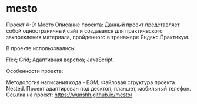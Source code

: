 # mesto
Проект 4-9: Место
Описание проекта:
Данный проект представляет собой одностраничный сайт и создавался для практического закпрекления материала, пройденного в тренажере Яндекс.Практикум.

В проекте использовались:

Flex;
Grid;
Адаптивная верстка;
JavaScript.

Особенности проекта:

Методология написания кода - БЭМ;
Файловая структура проекта Nested.
Проект адаптирован под десктоп, планшет, мобильный телефон.
Сcылка на проект: https://wunshh.github.io/mesto/
